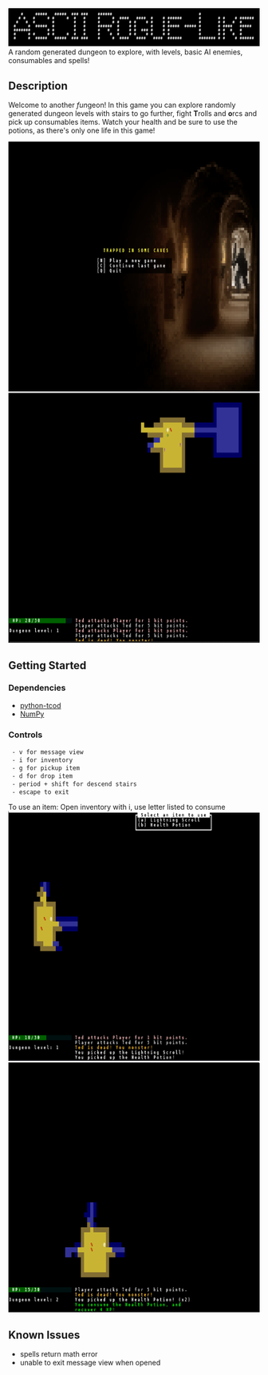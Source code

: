 <img src=https://github.com/JessiBun/ASCII-Rogue-Like/blob/main/Screenshots/header.png>
A random generated dungeon to explore, with levels, basic AI enemies, consumables and spells!

## Description

Welcome to another *fun*geon! In this game you can explore randomly generated dungeon levels with stairs to go further, fight **T**rolls and **o**rcs and pick  up consumables items. 
Watch your health and be sure to use the potions, as there's only one life in this game!
 
<img src=https://github.com/JessiBun/ASCII-Rogue-Like/blob/main/Screenshots/Screen1.png width="700" height="500">
<img src=https://github.com/JessiBun/ASCII-Rogue-Like/blob/main/Screenshots/Screen2.png width="700" height="500">

## Getting Started

### Dependencies
  * [python-tcod](https://python-tcod.readthedocs.io/en/latest/installation.html) 
  * [NumPy](https://numpy.org/install/)

### Controls 
 ``` - Arrowkeys for up, down, left, right
  - v for message view
  - i for inventory
  - g for pickup item
  - d for drop item
  - period + shift for descend stairs
  - escape to exit
  ```
 
To use an item:
    Open inventory with i, use letter listed to consume
    <img src=https://github.com/JessiBun/ASCII-Rogue-Like/blob/main/Screenshots/Screen3.png width="700" height="500">
    <img src=https://github.com/JessiBun/ASCII-Rogue-Like/blob/main/Screenshots/Screen4.png width="700" height="500">
 
 ## Known Issues
  - spells return math error
  - unable to exit message view when opened
